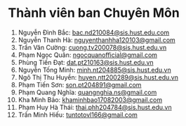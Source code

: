 # Thành viên ban Chuyên Môn 
  1. Nguyễn Đình Bắc: bac.nd210084@sis.hust.edu.com	
  2. Nguyễn Thanh Hà: nguyenthanhha120103@gmail.com
  3. Trần Văn Cường: cuong.tv200078@sis.hust.edu.vn
  4. Phạm Ngọc Quân: ngocquanofficial@gmail.com
  5. Phùng Tiến Đạt: dat.pt210163@sis.hust.edu.vn
  6. Nguyễn Tống Minh: minh.nt204885@sis.hust.edu.vn
  7. Ngô Thị Thu Huyền: huyen.ntt200289@sis.hust.edu.vn
  8. Phạm Tiến Sơn: son.pt204891@gmail.com
  9. Phạm Quang Nghĩa: quangnghia.ns@gmail.com
  10. Kha Minh Bảo: khaminhbao17082003@gmail.com
  11. Phạm Huy Hà Thái: thai.phh204784@sis.hust.edu.vn
  12. Trần Minh Hiếu: tuntotovl166@gmail.com

